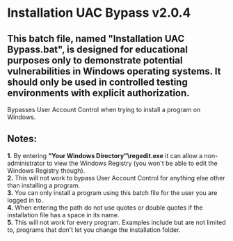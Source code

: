 # Installation UAC Bypass v2.0.4

## This batch file, named "Installation UAC Bypass.bat", is designed for educational purposes only to demonstrate potential vulnerabilities in Windows operating systems. It should only be used in controlled testing environments with explicit authorization.
Bypasses User Account Control when trying to install a program on Windows.

## Notes:
**1.** By entering **"Your Windows Directory"\regedit.exe** it can allow a non-administrator to view the Windows Registry (you won't be able to edit the Windows Registry though).  
**2.** This will not work to bypass User Account Control for anything else other than installing a program.  
**3.** You can only install a program using this batch file for the user you are logged in to.  
**4.** When entering the path do not use quotes or double quotes if the installation file has a space in its name.  
**5.** This will not work for every program. Examples include but are not limited to, programs that don't let you change the installation folder.

